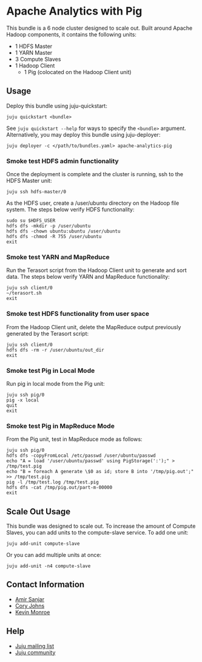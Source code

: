 # Apache Analytics with Pig

This bundle is a 6 node cluster designed to scale out. Built around Apache
Hadoop components, it contains the following units:

* 1 HDFS Master
* 1 YARN Master
* 3 Compute Slaves
* 1 Hadoop Client
  - 1 Pig (colocated on the Hadoop Client unit)

## Usage
Deploy this bundle using juju-quickstart:

    juju quickstart <bundle>

See `juju quickstart --help` for ways to specify the `<bundle>` argument.
Alternatively, you may deploy this bundle using juju-deployer:

    juju deployer -c </path/to/bundles.yaml> apache-analytics-pig

### Smoke test HDFS admin functionality
Once the deployment is complete and the cluster is running, ssh to the HDFS
Master unit:

    juju ssh hdfs-master/0

As the HDFS user, create a /user/ubuntu directory on the Hadoop file system.
The steps below verify HDFS functionality:

    sudo su $HDFS_USER
    hdfs dfs -mkdir -p /user/ubuntu
    hdfs dfs -chown ubuntu:ubuntu /user/ubuntu
    hdfs dfs -chmod -R 755 /user/ubuntu
    exit

### Smoke test YARN and MapReduce
Run the Terasort script from the Hadoop Client unit to generate and sort data.
The steps below verify YARN and MapReduce functionality:

    juju ssh client/0
    ~/terasort.sh
    exit

### Smoke test HDFS functionality from user space
From the Hadoop Client unit, delete the MapReduce output previously generated by
the Terasort script:

    juju ssh client/0
    hdfs dfs -rm -r /user/ubuntu/out_dir
    exit

### Smoke test Pig in Local Mode

Run pig in local mode from the Pig unit:

    juju ssh pig/0
    pig -x local
    quit
    exit

### Smoke test Pig in MapReduce Mode

From the Pig unit, test in MapReduce mode as follows:

    juju ssh pig/0
    hdfs dfs -copyFromLocal /etc/passwd /user/ubuntu/passwd
    echo "A = load '/user/ubuntu/passwd' using PigStorage(':');" > /tmp/test.pig
    echo "B = foreach A generate \$0 as id; store B into '/tmp/pig.out';" >> /tmp/test.pig
    pig -l /tmp/test.log /tmp/test.pig
    hdfs dfs -cat /tmp/pig.out/part-m-00000
    exit

## Scale Out Usage
This bundle was designed to scale out. To increase the amount of Compute
Slaves, you can add units to the compute-slave service. To add one unit:

    juju add-unit compute-slave

Or you can add multiple units at once:

    juju add-unit -n4 compute-slave

## Contact Information
* [Amir Sanjar](<amir.sanjar@canonical.com>)
* [Cory Johns](<cory.johns@canonical.com>)
* [Kevin Monroe](<kevin.monroe@canonical.com>)

## Help

- [Juju mailing list](https://lists.ubuntu.com/mailman/listinfo/juju)
- [Juju community](https://jujucharms.com/community)
